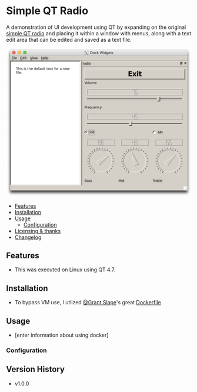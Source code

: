 Simple QT Radio
=======================

A demonstration of UI development using QT by expanding on the original [simple QT radio](https://github.com/kevin-funderburg/simple-qt-radio) and placing it within a window with menus, along with a text edit area that can be edited and saved as a text file.

![screenshot](./app/assignmenti2/scene.png)

<!-- MarkdownTOC autolink="true" bracket="round" depth="3" autoanchor="true" -->

- [Features](#features)
- [Installation](#installation)
- [Usage](#usage)
    - [Configuration](#configuration)
- [Licensing & thanks](#licensing--thanks)
- [Changelog](#changelog)

<!-- /MarkdownTOC -->

<a id="features"></a>
Features
--------

- This was executed on Linux using QT 4.7.


<a id="installation"></a>
Installation
------------

- To bypass VM use, I utlized [@Grant Slape](https://github.com/grantslape/)'s great [Dockerfile](https://github.com/grantslape/docker-qt4.7)


<a id="usage"></a>
Usage
-----

- [enter information about using docker]


<a id="configuration"></a>
### Configuration ###

Version History
---------

- v1.0.0
